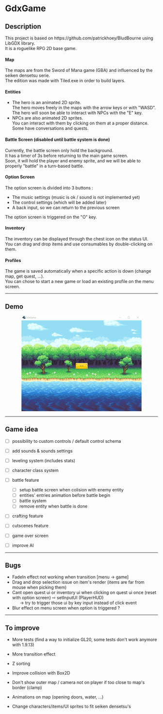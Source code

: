# GdxGame

## Description
<p>This project is based on https://github.com/patrickhoey/BludBourne using LibGDX library.<br>
It is a roguelike RPG 2D base game.</p>

#### Map
<p>The maps are from the Sword of Mana game (GBA) and influenced by the seiken densetsu serie. <br>
The edition was made with Tiled.exe in order to build layers.
</p>

#### Entities
- The hero is an animated 2D sprite. <br>
The hero moves freely in the maps with the arrow keys or with "WASD". <br>
The hero will soon be able to interact with NPCs with the "E" key.
- NPCs are also animated 2D sprites. <br>
You can interact with them by clicking on them at a proper distance. Some have conversations and quests.

#### Battle Screen (disabled until battle system is done)
Currently, the battle screen only hold the background. <br>
It has a timer of 3s before returning to the main game screen. <br>
Soon, it will hold the player and enemy sprite, and we will be able to properly "battle" in a turn-based battle.

#### Option Screen
The option screen is divided into 3 buttons : <br>
- The music settings (music is ok / sound is not implemented yet) <br>
- The control settings (which will be added later) <br>
- A back input, so we can return to the previous screen <br>

The option screen is triggered on the "O" key.

#### Inventory
The inventory can be displayed through the chest icon on the status UI. <br>
You can drag and drop items and use consumables by double-clicking on them.

#### Profiles
The game is saved automatically when a specific action is down (change map, get quest, ...). <br>
You can chose to start a new game or load an existing profile on the menu screen.

-------
## Demo
<p align="center">
    <img src="desktop/src/main/resources/demo/demo.gif" width="396" height="315">
</p>

-------
## Game idea
- [ ] possibility to custom controls / default control schema
- [ ] add sounds & sounds settings

- [ ] leveling system (includes stats)

- [ ] character class system

- [ ] battle feature
    - [ ] setup battle screen when colision with enemy entity
    - [ ] entities' entries animation before battle begin
    - [ ] battle system
    - [ ] remove entity when battle is done

- [ ] crafting feature

- [ ] cutscenes feature

- [ ] game over screen

- [ ] improve AI

-------
## Bugs

- FadeIn effect not working when transition [menu &#8594; game]
- Drag and drop selection issue on item's render (items are far from mouse when picking them)
- Cant open quest ui or inventory ui when clicking on quest ui once (reset with option screen) &#8680; setInputUI (PlayerHUD) <br>
  &ensp;&ensp;&ensp; &#8594; try to trigger those ui by key input instead of click event
- Blur effect on menu screen when option is triggered ?

-------
## To improve

- More tests (find a way to initialize GL20, some tests don't work anymore with 1.9.13)
- More transition effect
- Z sorting
- Improve collision with Box2D
- Don't show outer map / camera not on player if too close to map's border (clamp)
- Animations on map (opening doors, water, ...)

- Change characters/items/UI sprites to fit seiken densetsu's
